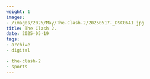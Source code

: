 ```yaml
---
weight: 1
images:
- /images/2025/May/The-Clash-2/20250517-_DSC0641.jpg
title: The Clash 2.
date: 2025-05-19
tags:
- archive
- digital

- the-clash-2
- sports
---
```


